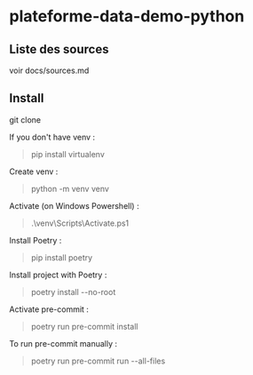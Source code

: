 # plateforme-data-demo-python


## Liste des sources

voir docs/sources.md

## Install

git clone 

If you don't have venv : 
> pip install virtualenv

Create venv : 
> python -m venv venv

Activate (on Windows Powershell) : 
> .\venv\Scripts\Activate.ps1

Install Poetry : 
> pip install poetry

Install project with Poetry : 
> poetry install --no-root

Activate pre-commit : 
> poetry run pre-commit install

To run pre-commit manually : 
> poetry run pre-commit run --all-files